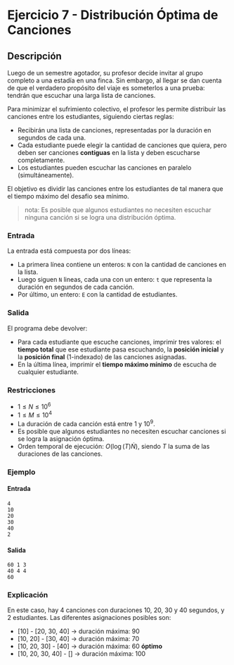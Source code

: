 # Ejercicio 7 - Distribución Óptima de Canciones

## Descripción

Luego de un semestre agotador, su profesor decide invitar al grupo completo a una estadía en una finca. Sin embargo, al llegar se dan cuenta de que el verdadero propósito del viaje es someterlos a una prueba: tendrán que escuchar una larga lista de canciones. 

Para minimizar el sufrimiento colectivo, el profesor les permite distribuir las canciones entre los estudiantes, siguiendo ciertas reglas:

- Recibirán una lista de canciones, representadas por la duración en segundos de cada una.
- Cada estudiante puede elegir la cantidad de canciones que quiera, pero deben ser canciones **contiguas** en la lista y deben escucharse completamente.
- Los estudiantes pueden escuchar las canciones en paralelo (simultáneamente).

El objetivo es dividir las canciones entre los estudiantes de tal manera que el tiempo máximo del desafio sea mínimo.

> nota: Es posible que algunos estudiantes no necesiten escuchar ninguna canción si se logra una distribución óptima.

### Entrada

La entrada está compuesta por dos líneas:

- La primera línea contiene un enteros: `N` con la cantidad de canciones en la lista.
- Luego siguen `N` lineas, cada una con un entero: `t` que representa la duración en segundos de cada canción.
- Por último, un entero: `E` con la cantidad de estudiantes.

### Salida

El programa debe devolver:

- Para cada estudiante que escuche canciones, imprimir tres valores: el **tiempo total** que ese estudiante pasa escuchando, la **posición inicial** y la **posición final** (1-indexado) de las canciones asignadas.
- En la última línea, imprimir el **tiempo máximo mínimo** de escucha de cualquier estudiante.

### Restricciones

- $1 \leq N \leq 10^6$
- $1 \leq M \leq 10^4$
- La duración de cada canción está entre 1 y $10^9$.
- Es posible que algunos estudiantes no necesiten escuchar canciones si se logra la asignación óptima.
- Orden temporal de ejecución: $O(\log(T) \dot N )$, siendo $T$ la suma de las duraciones de las canciones.

### Ejemplo

#### Entrada

```plaintext
4
10
20
30
40
2
```

#### Salida

```plaintext
60 1 3
40 4 4
60
```

### Explicación

En este caso, hay 4 canciones con duraciones 10, 20, 30 y 40 segundos, y 2 estudiantes.
Las diferentes asignaciones posibles son:

- [10] - [20, 30, 40] -> duración máxima: 90
- [10, 20] - [30, 40] -> duración máxima: 70
- [10, 20, 30] - [40] -> duración máxima: 60 **óptimo**
- [10, 20, 30, 40] - [] -> duración máxima: 100